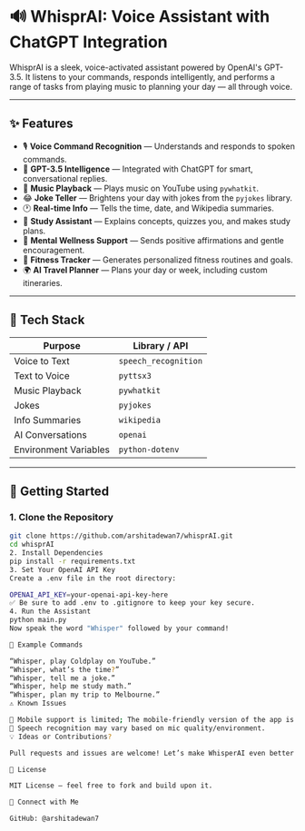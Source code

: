 # 🔊 WhisprAI: Voice Assistant with ChatGPT Integration

WhisprAI is a sleek, voice-activated assistant powered by OpenAI's GPT-3.5. It listens to your commands, responds intelligently, and performs a range of tasks from playing music to planning your day — all through voice.

---

## ✨ Features

- 🎙️ **Voice Command Recognition** — Understands and responds to spoken commands.
- 🤖 **GPT-3.5 Intelligence** — Integrated with ChatGPT for smart, conversational replies.
- 🎵 **Music Playback** — Plays music on YouTube using `pywhatkit`.
- 😂 **Joke Teller** — Brightens your day with jokes from the `pyjokes` library.
- 🕐 **Real-time Info** — Tells the time, date, and Wikipedia summaries.
- 🧠 **Study Assistant** — Explains concepts, quizzes you, and makes study plans.
- 🌿 **Mental Wellness Support** — Sends positive affirmations and gentle encouragement.
- 💪 **Fitness Tracker** — Generates personalized fitness routines and goals.
- 🌍 **AI Travel Planner** — Plans your day or week, including custom itineraries.

---

## 🧰 Tech Stack

| Purpose             | Library / API         |
|---------------------|------------------------|
| Voice to Text       | `speech_recognition`   |
| Text to Voice       | `pyttsx3`              |
| Music Playback      | `pywhatkit`            |
| Jokes               | `pyjokes`              |
| Info Summaries      | `wikipedia`            |
| AI Conversations    | `openai`               |
| Environment Variables| `python-dotenv`        |

---

## 🚀 Getting Started

### 1. Clone the Repository

```bash
git clone https://github.com/arshitadewan7/whisprAI.git
cd whisprAI
2. Install Dependencies
pip install -r requirements.txt
3. Set Your OpenAI API Key
Create a .env file in the root directory:

OPENAI_API_KEY=your-openai-api-key-here
✅ Be sure to add .env to .gitignore to keep your key secure.
4. Run the Assistant
python main.py
Now speak the word "Whisper" followed by your command!

🧠 Example Commands

“Whisper, play Coldplay on YouTube.”
“Whisper, what’s the time?”
“Whisper, tell me a joke.”
“Whisper, help me study math.”
“Whisper, plan my trip to Melbourne.”
⚠️ Known Issues

📱 Mobile support is limited; The mobile-friendly version of the app is still in progress and is not fully functional for all devices.
🎤 Speech recognition may vary based on mic quality/environment.
💡 Ideas or Contributions?

Pull requests and issues are welcome! Let’s make WhisperAI even better together.

📄 License

MIT License — feel free to fork and build upon it.

🤝 Connect with Me

GitHub: @arshitadewan7
